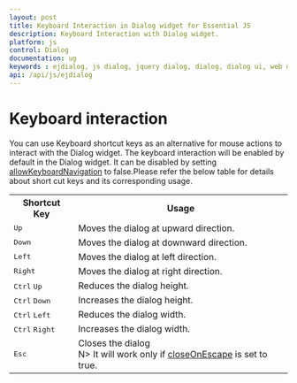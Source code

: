 ```yaml
---
layout: post
title: Keyboard Interaction in Dialog widget for Essential JS
description: Keyboard Interaction with Dialog widget.
platform: js
control: Dialog
documentation: ug
keywords : ejdialog, js dialog, jquery dialog, dialog, dialog ui, web dialog, ej dialog, essential javascript dialog, dialog widget, 
api: /api/js/ejdialog
---
```


# Keyboard interaction

You can use Keyboard shortcut keys as an alternative for mouse actions to interact with the Dialog widget. The keyboard interaction will be enabled by default in the Dialog widget. It can be disabled by setting [allowKeyboardNavigation](https://help.syncfusion.com/api/js/ejdialog#members:allowkeyboardnavigation) to false.Please refer the below table for details about short cut keys and its corresponding usage.

 <table>
<tr>
<th>
Shortcut Key</th><th>
Usage</th></tr>
<tr>
<td>
<kbd>Up</kbd></td><td>
Moves the dialog at upward direction.</td></tr>
<tr>
<td>
<kbd>Down</kbd></td><td>
Moves the dialog at downward direction.</td></tr>
<tr>
<td>
<kbd>Left</kbd></td><td>
Moves the dialog at left direction.</td></tr>
<tr>
<td>
<kbd>Right</kbd></td><td>
Moves the dialog at right direction.</td></tr>
<tr>
<td>
<kbd>Ctrl</kbd> <kbd>Up</kbd></td><td>
Reduces the dialog height.</td></tr>
<tr>
<td>
<kbd>Ctrl</kbd> <kbd>Down</kbd></td><td>
Increases the dialog height.</td></tr>
<tr>
<td>
<kbd>Ctrl</kbd>  <kbd>Left</kbd></td><td>
Reduces the dialog width.</td></tr>
<tr>
<td>
<kbd>Ctrl</kbd> <kbd>Right</kbd></td><td>
Increases the dialog width.</td></tr>
<tr>
<td>
<kbd>Esc</kbd></td><td>
Closes the dialog <br/> 
N> It will work only if <a href="https://help.syncfusion.com/api/js/ejdialog#members:closeonescape">closeOnEscape</a> is set to true.</td></tr>
</table>



